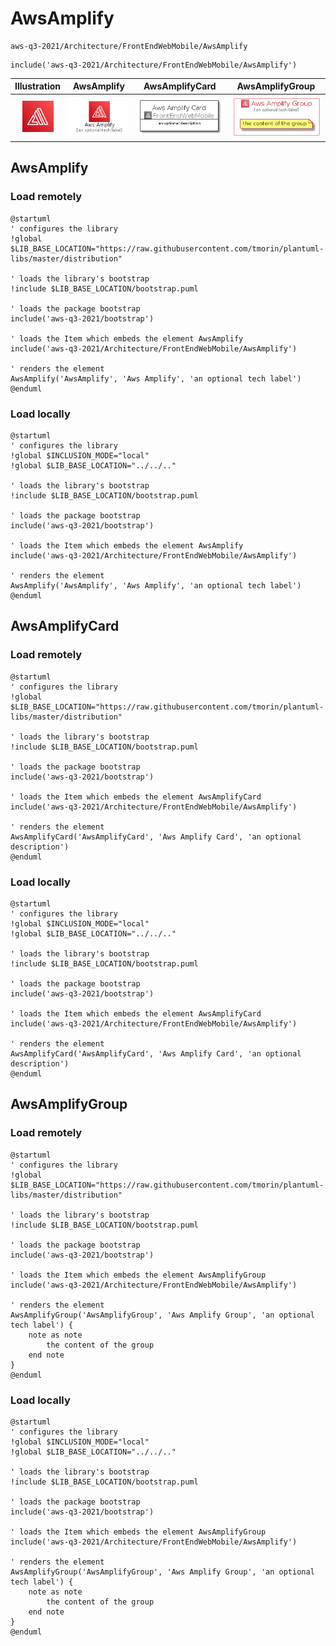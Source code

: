 # AwsAmplify


```text
aws-q3-2021/Architecture/FrontEndWebMobile/AwsAmplify
```

```text
include('aws-q3-2021/Architecture/FrontEndWebMobile/AwsAmplify')
```



| Illustration | AwsAmplify | AwsAmplifyCard | AwsAmplifyGroup |
| :---: | :---: | :---: | :---: |
| ![illustration for Illustration](../../../aws-q3-2021/Architecture/FrontEndWebMobile/AwsAmplify.png) | ![illustration for AwsAmplify](../../../aws-q3-2021/Architecture/FrontEndWebMobile/AwsAmplify.Local.png) | ![illustration for AwsAmplifyCard](../../../aws-q3-2021/Architecture/FrontEndWebMobile/AwsAmplifyCard.Local.png) | ![illustration for AwsAmplifyGroup](../../../aws-q3-2021/Architecture/FrontEndWebMobile/AwsAmplifyGroup.Local.png) |




## AwsAmplify

### Load remotely
```plantuml
@startuml
' configures the library
!global $LIB_BASE_LOCATION="https://raw.githubusercontent.com/tmorin/plantuml-libs/master/distribution"

' loads the library's bootstrap
!include $LIB_BASE_LOCATION/bootstrap.puml

' loads the package bootstrap
include('aws-q3-2021/bootstrap')

' loads the Item which embeds the element AwsAmplify
include('aws-q3-2021/Architecture/FrontEndWebMobile/AwsAmplify')

' renders the element
AwsAmplify('AwsAmplify', 'Aws Amplify', 'an optional tech label')
@enduml
```

### Load locally
```plantuml
@startuml
' configures the library
!global $INCLUSION_MODE="local"
!global $LIB_BASE_LOCATION="../../.."

' loads the library's bootstrap
!include $LIB_BASE_LOCATION/bootstrap.puml

' loads the package bootstrap
include('aws-q3-2021/bootstrap')

' loads the Item which embeds the element AwsAmplify
include('aws-q3-2021/Architecture/FrontEndWebMobile/AwsAmplify')

' renders the element
AwsAmplify('AwsAmplify', 'Aws Amplify', 'an optional tech label')
@enduml
```

## AwsAmplifyCard

### Load remotely
```plantuml
@startuml
' configures the library
!global $LIB_BASE_LOCATION="https://raw.githubusercontent.com/tmorin/plantuml-libs/master/distribution"

' loads the library's bootstrap
!include $LIB_BASE_LOCATION/bootstrap.puml

' loads the package bootstrap
include('aws-q3-2021/bootstrap')

' loads the Item which embeds the element AwsAmplifyCard
include('aws-q3-2021/Architecture/FrontEndWebMobile/AwsAmplify')

' renders the element
AwsAmplifyCard('AwsAmplifyCard', 'Aws Amplify Card', 'an optional description')
@enduml
```

### Load locally
```plantuml
@startuml
' configures the library
!global $INCLUSION_MODE="local"
!global $LIB_BASE_LOCATION="../../.."

' loads the library's bootstrap
!include $LIB_BASE_LOCATION/bootstrap.puml

' loads the package bootstrap
include('aws-q3-2021/bootstrap')

' loads the Item which embeds the element AwsAmplifyCard
include('aws-q3-2021/Architecture/FrontEndWebMobile/AwsAmplify')

' renders the element
AwsAmplifyCard('AwsAmplifyCard', 'Aws Amplify Card', 'an optional description')
@enduml
```

## AwsAmplifyGroup

### Load remotely
```plantuml
@startuml
' configures the library
!global $LIB_BASE_LOCATION="https://raw.githubusercontent.com/tmorin/plantuml-libs/master/distribution"

' loads the library's bootstrap
!include $LIB_BASE_LOCATION/bootstrap.puml

' loads the package bootstrap
include('aws-q3-2021/bootstrap')

' loads the Item which embeds the element AwsAmplifyGroup
include('aws-q3-2021/Architecture/FrontEndWebMobile/AwsAmplify')

' renders the element
AwsAmplifyGroup('AwsAmplifyGroup', 'Aws Amplify Group', 'an optional tech label') {
    note as note
        the content of the group
    end note
}
@enduml
```

### Load locally
```plantuml
@startuml
' configures the library
!global $INCLUSION_MODE="local"
!global $LIB_BASE_LOCATION="../../.."

' loads the library's bootstrap
!include $LIB_BASE_LOCATION/bootstrap.puml

' loads the package bootstrap
include('aws-q3-2021/bootstrap')

' loads the Item which embeds the element AwsAmplifyGroup
include('aws-q3-2021/Architecture/FrontEndWebMobile/AwsAmplify')

' renders the element
AwsAmplifyGroup('AwsAmplifyGroup', 'Aws Amplify Group', 'an optional tech label') {
    note as note
        the content of the group
    end note
}
@enduml
```

